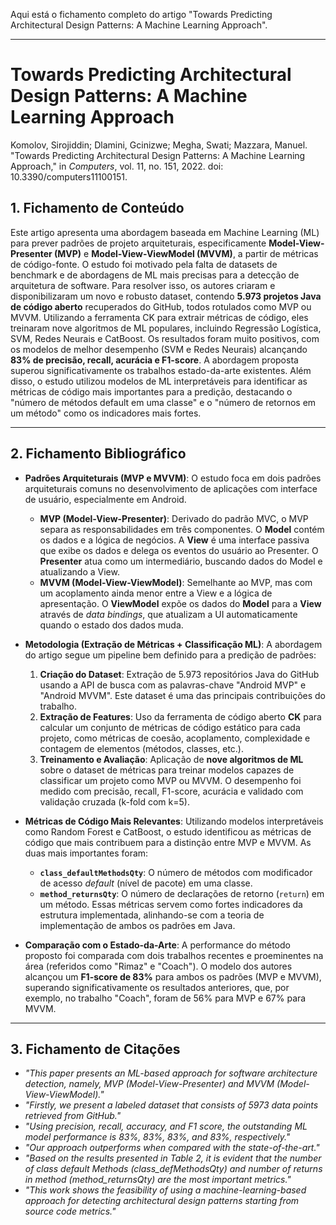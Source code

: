 Aqui está o fichamento completo do artigo "Towards Predicting Architectural Design Patterns: A Machine Learning Approach".

***

# Towards Predicting Architectural Design Patterns: A Machine Learning Approach

Komolov, Sirojiddin; Dlamini, Gcinizwe; Megha, Swati; Mazzara, Manuel. "Towards Predicting Architectural Design Patterns: A Machine Learning Approach," in *Computers*, vol. 11, no. 151, 2022. doi: 10.3390/computers11100151.

## 1. Fichamento de Conteúdo

Este artigo apresenta uma abordagem baseada em Machine Learning (ML) para prever padrões de projeto arquiteturais, especificamente **Model-View-Presenter (MVP)** e **Model-View-ViewModel (MVVM)**, a partir de métricas de código-fonte. O estudo foi motivado pela falta de datasets de benchmark e de abordagens de ML mais precisas para a detecção de arquitetura de software. Para resolver isso, os autores criaram e disponibilizaram um novo e robusto dataset, contendo **5.973 projetos Java de código aberto** recuperados do GitHub, todos rotulados como MVP ou MVVM. Utilizando a ferramenta CK para extrair métricas de código, eles treinaram nove algoritmos de ML populares, incluindo Regressão Logística, SVM, Redes Neurais e CatBoost. Os resultados foram muito positivos, com os modelos de melhor desempenho (SVM e Redes Neurais) alcançando **83% de precisão, recall, acurácia e F1-score**. A abordagem proposta superou significativamente os trabalhos estado-da-arte existentes. Além disso, o estudo utilizou modelos de ML interpretáveis para identificar as métricas de código mais importantes para a predição, destacando o "número de métodos default em uma classe" e o "número de retornos em um método" como os indicadores mais fortes.

---

## 2. Fichamento Bibliográfico

* **Padrões Arquiteturais (MVP e MVVM)**: O estudo foca em dois padrões arquiteturais comuns no desenvolvimento de aplicações com interface de usuário, especialmente em Android.
    * **MVP (Model-View-Presenter)**: Derivado do padrão MVC, o MVP separa as responsabilidades em três componentes. O **Model** contém os dados e a lógica de negócios. A **View** é uma interface passiva que exibe os dados e delega os eventos do usuário ao Presenter. O **Presenter** atua como um intermediário, buscando dados do Model e atualizando a View.
    * **MVVM (Model-View-ViewModel)**: Semelhante ao MVP, mas com um acoplamento ainda menor entre a View e a lógica de apresentação. O **ViewModel** expõe os dados do **Model** para a **View** através de *data bindings*, que atualizam a UI automaticamente quando o estado dos dados muda.

* **Metodologia (Extração de Métricas + Classificação ML)**: A abordagem do artigo segue um pipeline bem definido para a predição de padrões:
    1.  **Criação do Dataset**: Extração de 5.973 repositórios Java do GitHub usando a API de busca com as palavras-chave "Android MVP" e "Android MVVM". Este dataset é uma das principais contribuições do trabalho.
    2.  **Extração de Features**: Uso da ferramenta de código aberto **CK** para calcular um conjunto de métricas de código estático para cada projeto, como métricas de coesão, acoplamento, complexidade e contagem de elementos (métodos, classes, etc.).
    3.  **Treinamento e Avaliação**: Aplicação de **nove algoritmos de ML** sobre o dataset de métricas para treinar modelos capazes de classificar um projeto como MVP ou MVVM. O desempenho foi medido com precisão, recall, F1-score, acurácia e validado com validação cruzada (k-fold com k=5).

* **Métricas de Código Mais Relevantes**: Utilizando modelos interpretáveis como Random Forest e CatBoost, o estudo identificou as métricas de código que mais contribuem para a distinção entre MVP e MVVM. As duas mais importantes foram:
    * **`class_defaultMethodsQty`**: O número de métodos com modificador de acesso *default* (nível de pacote) em uma classe.
    * **`method_returnsQty`**: O número de declarações de retorno (`return`) em um método.
    Essas métricas servem como fortes indicadores da estrutura implementada, alinhando-se com a teoria de implementação de ambos os padrões em Java.

* **Comparação com o Estado-da-Arte**: A performance do método proposto foi comparada com dois trabalhos recentes e proeminentes na área (referidos como "Rimaz" e "Coach"). O modelo dos autores alcançou um **F1-score de 83%** para ambos os padrões (MVP e MVVM), superando significativamente os resultados anteriores, que, por exemplo, no trabalho "Coach", foram de 56% para MVP e 67% para MVVM.

---

## 3. Fichamento de Citações

* _"This paper presents an ML-based approach for software architecture detection, namely, MVP (Model-View-Presenter) and MVVM (Model-View-ViewModel)."_
* _"Firstly, we present a labeled dataset that consists of 5973 data points retrieved from GitHub."_
* _"Using precision, recall, accuracy, and F1 score, the outstanding ML model performance is 83%, 83%, 83%, and 83%, respectively."_
* _"Our approach outperforms when compared with the state-of-the-art."_
* _"Based on the results presented in Table 2, it is evident that the number of class default Methods (class\_defMethodsQty) and number of returns in method (method\_returnsQty) are the most important metrics."_
* _"This work shows the feasibility of using a machine-learning-based approach for detecting architectural design patterns starting from source code metrics."_
